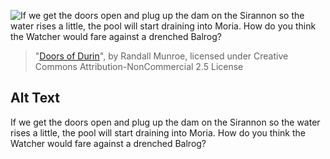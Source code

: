 ![If we get the doors open and plug up the dam on the Sirannon so the water rises a little, the pool will start draining into Moria. How do you think the Watcher would fare against a drenched Balrog?](https://imgs.xkcd.com/comics/doors_of_durin.png)
> "[Doors of Durin](https://xkcd.com/1218/)", by Randall Munroe, licensed under Creative Commons Attribution-NonCommercial 2.5 License

## Alt Text
If we get the doors open and plug up the dam on the Sirannon so the water rises a little, the pool will start draining into Moria. How do you think the Watcher would fare against a drenched Balrog?
